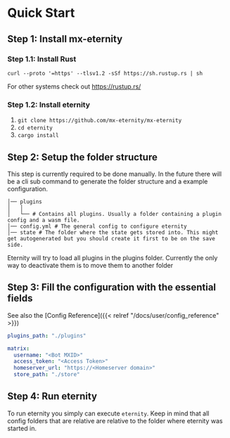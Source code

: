 # Quick Start

## Step 1: Install mx-eternity

### Step 1.1: Install Rust

`curl --proto '=https' --tlsv1.2 -sSf https://sh.rustup.rs | sh`

For other systems check out https://rustup.rs/

### Step 1.2: Install eternity

1. `git clone https://github.com/mx-eternity/mx-eternity`
2. `cd eternity`
2. `cargo install`

## Step 2: Setup the folder structure

This step is currently required to be done manually. In the future there will be a cli sub command to generate the folder structure and a example configuration.

```
│── plugins
│   │
│   └── # Contains all plugins. Usually a folder containing a plugin config and a wasm file.
│── config.yml # The general config to configure eternity
│── state # The folder where the state gets stored into. This might get autogenerated but you should create it first to be on the save side.
```

Eternity will try to load all plugins in the plugins folder. Currently the only way to deactivate them is to move them to another folder

## Step 3: Fill the configuration with the essential fields

See also the [Config Reference]({{< relref "/docs/user/config_reference" >}})

```yaml
plugins_path: "./plugins"

matrix:
  username: "<Bot MXID>"
  access_token: "<Access Token>"
  homeserver_url: "https://<Homeserver domain>"
  store_path: "./store"
```

## Step 4: Run eternity

To run eternity you simply can execute `eternity`. Keep in mind that all config folders that are relative are relative to the folder where eternity was started in.